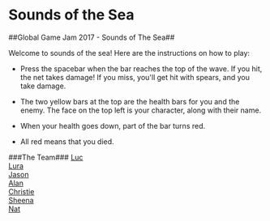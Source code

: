 # Sounds of the Sea
##Global Game Jam 2017 - Sounds of The Sea##

Welcome to sounds of the sea! Here are the instructions on how to play:

* Press the spacebar when the bar reaches the top of the wave. If you hit, the net takes damage! If you miss, you'll get hit with spears, and you take damage.

* The two yellow bars at the top are the health bars for you and the enemy. The face on the top left is your character, along with their name.

* When your health goes down, part of the bar turns red.

* All red means that you died.

###The Team###
[Luc](https://github.com/lucl310)<br>
[Lura](https://github.com/llooper21)<br>
[Jason](https://github.com/jaywon)<br>
[Alan](https://github.com/spacetoastcoasttocoast)<br>
[Christie](https://github.com/creindle)<br>
[Sheena](https://github.com/sogalutira)<br>
[Nat](https://github.com/nat-nat33)

